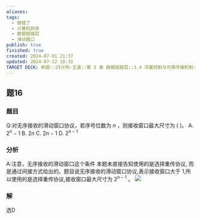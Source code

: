 ```yaml
---
aliases: 
tags:
  - 做错了
  - 计算机网络
  - 数据链路层
  - 滑动窗口
publish: true
finished: true
created: 2024-07-01 21:37
updated: 2024-07-12 10:32
TARGET DECK: 刷题::25计网-王道::第 3 章 数据链路层::3.4 流量控制与可靠传输机制::题16
---
```


## 题16
### 题目
Q:对无序接收的滑动窗口协议，若序号位数为 $n$ ，则接收窗口最大尺寸为 ( )。
A. ${2}^{n} - 1$ B. ${2n}$ C. ${2n} - 1$ D. ${2}^{n - 1}$
### 分析
A:注意，无序接收的滑动窗口这个条件
本题未直接告知使用的是选择重传协议, 而是通过间接方式给出的。题目说无序接收的滑动窗口协议,表示接收窗口大于 1,所以使用的是选择重传协议,接收窗口最大尺寸为 ${2}^{n - 1}$ 。
![](https://img.hwenyi.live/202407121033724.webp)
### 解
选D
<!--ID: 1720753325128-->
